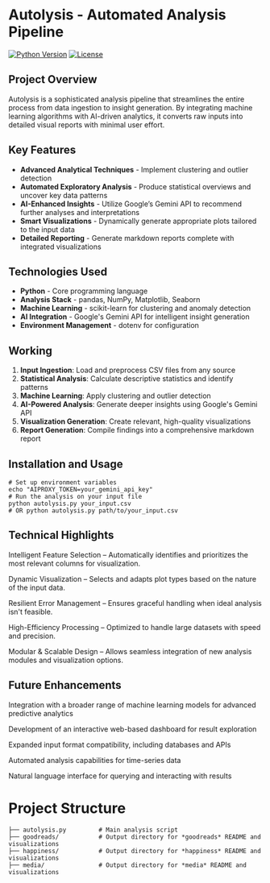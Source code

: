 # Autolysis - Automated Analysis Pipeline

[![Python Version](https://img.shields.io/badge/python-3.7%2B-blue.svg)](https://www.python.org/downloads/)
[![License](https://img.shields.io/badge/license-MIT-green.svg)](https://opensource.org/licenses/MIT)

## Project Overview

Autolysis is a sophisticated analysis pipeline that streamlines the entire process from data ingestion to insight generation. By integrating machine learning algorithms with AI-driven analytics, it converts raw inputs into detailed visual reports with minimal user effort.

## Key Features

- **Advanced Analytical Techniques** - Implement clustering and outlier detection
- **Automated Exploratory Analysis** - Produce statistical overviews and uncover key data patterns
- **AI-Enhanced Insights** - Utilize Google’s Gemini API to recommend further analyses and interpretations
- **Smart Visualizations** - Dynamically generate appropriate plots tailored to the input data
- **Detailed Reporting** - Generate markdown reports complete with integrated visualizations
  
  
## Technologies Used

- **Python** - Core programming language
- **Analysis Stack** - pandas, NumPy, Matplotlib, Seaborn
- **Machine Learning** - scikit-learn for clustering and anomaly detection
- **AI Integration** - Google's Gemini API for intelligent insight generation
- **Environment Management** - dotenv for configuration

## Working

1. **Input Ingestion**: Load and preprocess CSV files from any source
2. **Statistical Analysis**: Calculate descriptive statistics and identify patterns
3. **Machine Learning**: Apply clustering and outlier detection
4. **AI-Powered Analysis**: Generate deeper insights using Google's Gemini API
5. **Visualization Generation**: Create relevant, high-quality visualizations
6. **Report Generation**: Compile findings into a comprehensive markdown report

## Installation and Usage

```
# Set up environment variables
echo "AIPROXY_TOKEN=your_gemini_api_key"
# Run the analysis on your input file
python autolysis.py your_input.csv 
# OR python autolysis.py path/to/your_input.csv 
```

## Technical Highlights
Intelligent Feature Selection – Automatically identifies and prioritizes the most relevant columns for visualization.

Dynamic Visualization – Selects and adapts plot types based on the nature of the input data.

Resilient Error Management – Ensures graceful handling when ideal analysis isn't feasible.

High-Efficiency Processing – Optimized to handle large datasets with speed and precision.

Modular & Scalable Design – Allows seamless integration of new analysis modules and visualization options.

## Future Enhancements
Integration with a broader range of machine learning models for advanced predictive analytics

Development of an interactive web-based dashboard for result exploration

Expanded input format compatibility, including databases and APIs

Automated analysis capabilities for time-series data

Natural language interface for querying and interacting with results

# Project Structure
```
├── autolysis.py         # Main analysis script
├── goodreads/           # Output directory for *goodreads* README and visualizations
├── happiness/           # Output directory for *happiness* README and visualizations
├── media/               # Output directory for *media* README and visualizations
```
